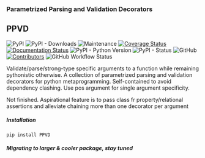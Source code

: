 ### Parametrized Parsing and Validation Decorators 
## PPVD       
<!-- Line 1 Badges... PyPi, Downloads, Maintained, Coverage, Documentation -->
<!-- Line 2 Badges... Python Versions, PyPi Status, License, Contributors-->
![PyPI](https://img.shields.io/pypi/v/PPVD)
![PyPI - Downloads](https://img.shields.io/pypi/dm/PPVD)
![Maintenance](https://img.shields.io/maintenance/yes/2023)
[![Coverage Status](https://coveralls.io/repos/github/darikoneil/PPVD/badge.svg?branch=main)](https://coveralls.io/github/darikoneil/PPVD?branch=main)
[![Documentation Status](https://readthedocs.org/projects/ppvd/badge/?version=latest)](https://ppvd.readthedocs.io/en/latest/?badge=latest)
![PyPI - Python Version](https://img.shields.io/pypi/pyversions/PPVD?)
![PyPI - Status](https://img.shields.io/pypi/status/PPVD)
![GitHub](https://img.shields.io/github/license/darikoneil/PPVD)
[![Contributors](https://img.shields.io/github/contributors-anon/darikoneil/PPVD)](https://github.com/darikoneil/PPVD/graphs/contributors)
![GitHub Workflow Status](https://img.shields.io/github/actions/workflow/status/darikoneil/PPVD/ppvd_lint_test_action.yml)
    
    
Validate/parse/strong-type specific arguments to a function while remaining pythonistic otherwise. A collection of parametrized parsing and validation decorators for python metaprogramming. Self-contained to avoid dependency clashing. Use pos argument for single argument specificity.


Not finished. Aspirational feature is to pass class fr property/relational assertions and alleviate chaining more than one decorator per argument

##### Installation      
`pip install PPVD`

##### Migrating to larger & cooler package, stay tuned
